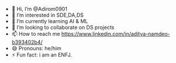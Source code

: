 - 👋 Hi, I’m @Adirom0901
- 👀 I’m interested in SDE,DA,DS
- 🌱 I’m currently learning AI & ML
- 💞️ I’m looking to collaborate on DS projects
- 📫 How to reach me https://www.linkedin.com/in/aditya-namdeo-b393402b4/
- 😄 Pronouns: he/him
- ⚡ Fun fact: i am an ENFJ.

<!---
Adirom0901/Adirom0901 is a ✨ special ✨ repository because its `README.md` (this file) appears on your GitHub profile.
You can click the Preview link to take a look at your changes.
--->
